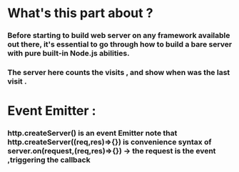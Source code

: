 # What's this part about ?

### Before starting to build web server on any framework available out there, it's essential to go through how to build a bare server with pure built-in Node.js abilities.

### The server here counts the visits , and show when was the last visit .

# Event Emitter :

### http.createServer() is an event Emitter note that http.createServer((req,res)=>{}) is convenience syntax of server.on(request,(req,res)=>{}) -> the request is the event ,triggering the callback
